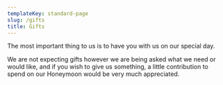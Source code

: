 ```yaml
---
templateKey: standard-page
slug: /gifts
title: Gifts
---
```

The most important thing to us is to have you with us on our special day.

We are not expecting gifts however we are being asked what we need or would like, and if you wish to give us something, a little contribution to spend on our Honeymoon would be very much appreciated.